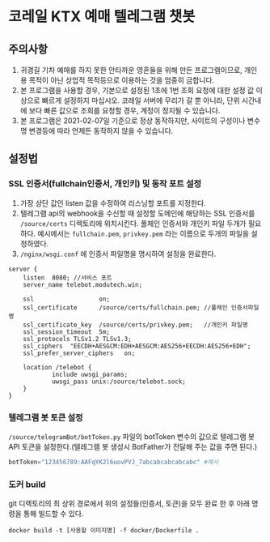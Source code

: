 # 코레일 KTX 예매 텔레그램 챗봇

## 주의사항

1. 귀경길 기차 예매를 하지 못한 안타까운 영혼들을 위해 만든 프로그램이므로, 개인용 목적이 아닌 상업적 목적등으로 이용하는 것을 엄중히 금합니다.
2. 본 프로그램을 사용할 경우, 기본으로 설정된 1초에 1번 조회 요청에 대한 설정 값 이상으로 빠르게 설정하지 마십시오. 코레일 서버에 무리가 갈 뿐 아니라, 단위 시간내에 보다 빠른 값으로 조회를 요청할 경우, 계정이 정지될 수 있습니다.
3. 본 프로그램은 2021-02-07일 기준으로 정상 동작하지만, 사이트의 구성이나 변수명 변경등에 따라 언제든 동작하지 않을 수 있습니다.

## 설정법

### SSL 인증서(fullchain인증서, 개인키) 및 동작 포트 설정

1. 가장 상단 값인 listen 값을 수정하여 리스닝할 포트를 지정한다.
2. 텔레그램 api의 webhook을 수신할 때 설정할 도메인에 해당하는 SSL 인증서를 `/source/certs` 디렉토리에 위치시킨다. 풀체인 인증서와 개인키 파일 두개가 필요하다. 예시에서는 `fullchain.pem`, `privkey.pem`  라는 이름으로 두개의 파일을 설정하였다.
3. `/nginx/wsgi.conf` 에 인증서 파일명을 명시하여 설정을 완료한다.

```config
server {
    listen  8080; //서비스 포트
    server_name telebot.modutech.win;

    ssl                  on;
    ssl_certificate      /source/certs/fullchain.pem; //풀체인 인증서파일명
    ssl_certificate_key  /source/certs/privkey.pem;   //개인키 파일명
    ssl_session_timeout  5m;
    ssl_protocols TLSv1.2 TLSv1.3;
    ssl_ciphers  "EECDH+AESGCM:EDH+AESGCM:AES256+EECDH:AES256+EDH";
    ssl_prefer_server_ciphers   on;

    location /telebot {
            include uwsgi_params;
            uwsgi_pass unix:/source/telebot.sock;
    }
}
```

### 텔레그램 봇 토큰 설정

`/source/telegramBot/botToken.py` 파일의 botToken 변수의 값으로 텔레그램 봇 API 토큰을 설정한다.(텔레그램 봇 생성시 BotFather가 전달해 주는 값을 주면 된다.)

```python
botToken="123456789:AAFqYK2l6uovPVJ_7abcabcabcabcabc" #예시
```

### 도커 build

git 디렉토리의 최 상위 경로에서 위의 설정들(인증서, 토큰)을 모두 완료 한 후 아래 명령을 통해 빌드할 수 있다.

```docker
docker build -t [사용할 이미지명] -f docker/Dockerfile .
```
